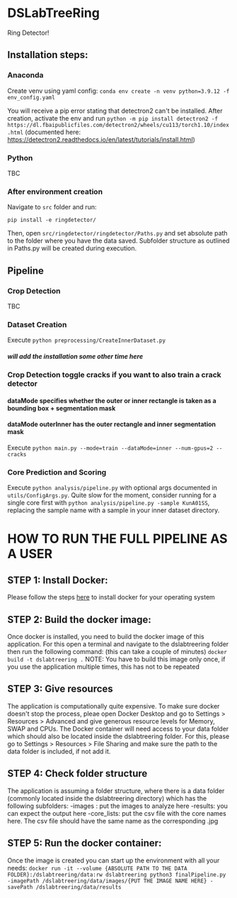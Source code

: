 # DSLabTreeRing

Ring Detector!

## Installation steps:

### Anaconda

Create venv using yaml config: `conda env create -n venv python=3.9.12 -f env_config.yaml`

You will receive a pip error stating that detectron2 can't be installed. After creation, activate the env and run `python -m pip install detectron2 -f https://dl.fbaipublicfiles.com/detectron2/wheels/cu113/torch1.10/index.html` (documented here: https://detectron2.readthedocs.io/en/latest/tutorials/install.html)

### Python

TBC

### After environment creation

Navigate to `src` folder and run:

`pip install -e ringdetector/`

Then, open `src/ringdetector/ringdetector/Paths.py` and set absolute path to the folder where you have the data saved. Subfolder structure as outlined in Paths.py will be created during execution.

## Pipeline

### Crop Detection
TBC

### Dataset Creation
Execute `python preprocessing/CreateInnerDataset.py`

##### will add the installation some other time here
### Crop Detection  toggle cracks if you want to also train a crack detector
#### dataMode specifies whether the outer or inner rectangle is taken as a bounding box + segmentation mask 
#### dataMode outerInner has the outer rectangle and inner segmentation mask
Execute `python main.py --mode=train --dataMode=inner --num-gpus=2 --cracks`

### Core Prediction and Scoring
Execute `python analysis/pipeline.py` with optional args documented in `utils/ConfigArgs.py`. Quite slow for the moment, consider running for a single core first with `python analysis/pipeline.py -sample KunA01SS`, replacing the sample name with a sample in your inner dataset directory.


# HOW TO RUN THE FULL PIPELINE AS A USER

## STEP 1: Install Docker: 
Please follow the steps [here](https://docs.docker.com/get-docker/) to install docker for your operating system

## STEP 2: Build the docker image: 
Once docker is installed, you need to build the docker image of this application. 
For this open a terminal and navigate to the dslabtreering folder
then run the following command: (this can take a couple of minutes) 
`docker build -t dslabtreering .`
NOTE: You have to build this image only once, if you use the application multiple times, this has not to be repeated

## STEP 3: Give resources
The application is computationally quite expensive. To make sure docker doesn't stop the process, pleae open 
Docker Desktop and go to Settings > Resources > Advanced and give generous resource levels for Memory, SWAP and CPUs.
The Docker container will need access to your data folder which should also be located inside the dslabtreering folder. 
For this, please go to Settings > Resources > File Sharing and make sure the path to the data folder is included, if not add it. 

## STEP 4: Check folder structure
The application is assuming a folder structure, where there is a data folder (commonly located inside the dslabtreering directory)
which has the following subfolders: 
-images : put the images to analyze here
-results: you can expect the output here
-core_lists: put the csv file with the core names here. The csv file should have the same name as the corresponding .jpg 

## STEP 5: Run the docker container:
Once the image is created you can start up the environment with all your needs: 
`docker run -it --volume {ABSOLUTE PATH TO THE DATA FOLDER}:/dslabtreering/data:rw dslabtreering python3 finalPipeline.py -imagePath /dslabtreering/data/images/{PUT THE IMAGE NAME HERE} -savePath /dslabtreering/data/results`


